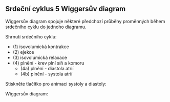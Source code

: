 <div class="w3-row">
<div class="w3-col s12 l4">

## Srdeční cyklus 5 Wiggersův diagram

Wiggersův diagram spojuje některé předchozí průběhy proměnných 
 během srdečního cyklu do jednoho diagramu.

Shrnutí srdečního cyklu:
- (1) isovolumická kontrakce 
- (2) ejekce
- (3) isovolumická relaxace 
- (4) plnění - krev plní síň a komoru    
    - (4a) plnění - diastola atrií 
    - (4b) plnění - systola atrií    

<bdl-fmi id="id4" src="hemodynamics/BurkhoffFMI.js" 
         fminame="Cardiovascular_Model_Burkhoff_HemodynamicsBurkhoff_0shallow"
         tolerance="0.000001" starttime="0" guid="{b5629132-3ba6-4153-87c2-f3ff108e1920}"
         valuereferences="33554435,33554438,637534265,637534241,637534290,16777312,637534466,637534294,637534268"
         valuelabels="Left Ventricle Volume,Right Ventricle Volume,Pressure in Left Ventricle,Pressure in Aorta, Pressure in Left Atria, Heart Rate, LA elastance,MV open, AOV open"         
         controlid="id5"
         fstepsize="0.002"
         showcontrols="false"></bdl-fmi>
         
Stiskněte tlačítko pro animaci systoly a diastoly:

<bdl-animate-control 
id="id5" 
fromid="id4" 
speedfactor="20" 
segments="3;5;14;17;29" 
segmentlabels="4b plnění atriální systola;1 systola komor - isovolumická kontrakce;2 systola komor - ejekce;3 isovolumická relaxace;4a plnění" 
segmentcond="7,eq,0;8,eq,1;8,eq,0;7,eq,1;6,gt,100000" 
simsegments="70;120;175;260;380"></bdl-animate-control> 

<bdl-animate-gif fromid="id5" src="hemodynamics/heart.gif" width=400></bdl-animate-gif>
</div>
<div class="w3-col s12 l8">
Wiggersův diagram:
<bdl-ecg 
  id="id11" 
  fromid="id5"
  labels="EKG svod I"
  ylabel="EKG (mV)"
  width="300"
  height="50"
  maxdata="45"></bdl-ecg>      
<bdl-chartjs-time
   id="id11"  
   width="300"  
   height="130"  
   fromid="id4"  
   labels="tlak v levé komoře, tlak v aortě, tlak v levé síni" 
   refindex="2"  refvalues="3"
   ylabel="tlak (mmHg)"
   xlabel="čas (s)"
   convertors="0.00750062,1;0.00750062,1;0.00750062,1"
   sectionid="id5" 
   maxdata="400"></bdl-chartjs-time>  
<bdl-chartjs-time
   id="id11"  
   width="300"  
   height="80"  
   fromid="id4"  
   labels="Objem levé komory" 
   refindex="0"  refvalues="1"
   ylabel="objem (ml)"
   xlabel="čas (s)"
   convertors="1000000,1"
   sectionid="id5" 
   maxdata="400"></bdl-chartjs-time>

  
</div>
</div>


